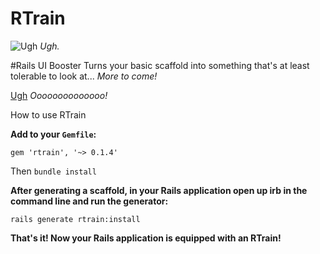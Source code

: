 # RTrain
![Ugh](http://www.heyridge.com/wp-content/uploads/2015/03/File-2012-12-29-R-train.jpg)
_Ugh._

#Rails UI Booster
Turns your basic scaffold into something that's at least tolerable to look at... _More to come!_

[Ugh](http://i.imgur.com/xzbeMWC.png)
_Oooooooooooooo!_

How to use RTrain

**Add to your `Gemfile`:**
```
gem 'rtrain', '~> 0.1.4'
```

Then `bundle install`

**After generating a scaffold, in your Rails application open up irb in the command line and run the generator:**

```
rails generate rtrain:install
```

**That's it! Now your Rails application is equipped with an RTrain!**
